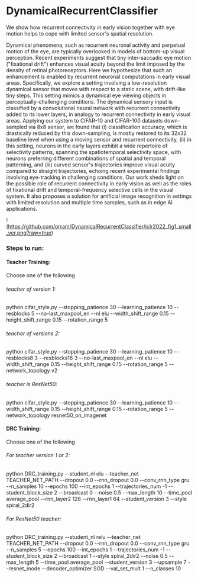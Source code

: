 # DynamicalRecurrentClassifier
We show how recurrent connectivity in early vision together with eye motion helps to cope with limited sensor's spatial resolution.

Dynamical phenomena, such as recurrent neuronal activity  and perpetual motion of the eye, are typically overlooked in models of bottom-up visual perception. Recent experiments suggest that tiny inter-saccadic eye motion ("fixational drift") enhances visual  acuity beyond the limit imposed by the density of retinal photoreceptors. Here we hypothesize that such an enhancement is enabled by recurrent neuronal computations in early visual areas. Specifically, we explore a setting involving a low-resolution dynamical sensor that moves with respect to a static scene, with drift-like tiny steps. This setting mimics a dynamical eye viewing objects in perceptually-challenging conditions. The dynamical sensory input is classified by a convolutional neural network with recurrent connectivity added to its lower layers, in analogy to recurrent connectivity in early visual areas.  Applying our system to CIFAR-10 and CIFAR-100 datasets down-sampled via 8x8 sensor, we found that (i) classification accuracy, which is drastically reduced by this down-sampling, is mostly restored to its 32x32 baseline level when using a moving sensor and recurrent connectivity, (ii) in this setting, neurons in the early layers exhibit a wide repertoire of selectivity patterns, spanning the spatiotemporal selectivity space, with neurons preferring different combinations of spatial and temporal patterning, and (iii) curved sensor's trajectories improve  visual acuity compared to straight trajectories, echoing recent experimental findings involving eye-tracking in challenging conditions. Our work sheds light on the possible role of recurrent connectivity in early vision as well as the roles of fixational drift and temporal-frequency selective cells in the visual system. It also proposes a solution for artificial image recognition in settings with limited resolution and multiple time samples, such as in edge AI applications.


!(https://github.com/orram/DynamicalRecurrentClassifier/iclr2022_fig1_small_ver.png?raw=true)

### Steps to run:
#### Teacher Training:
Choose one of the following 

###### teacher of version 1:
python cifar_style.py --stopping_patience 30 --learning_patience 10 --resblocks 5 --no-last_maxpool_en --nl elu --width_shift_range 0.15 --height_shift_range 0.15 --rotation_range 5

###### teacher of versions 2:
python cifar_style.py --stopping_patience 30 --learning_patience 10 --resblocks8 3 --resblocks16 3 --no-last_maxpool_en --nl elu --width_shift_range 0.15 --height_shift_range 0.15 --rotation_range 5 --network_topology v2

###### teacher is ResNet50:
python cifar_style.py --stopping_patience 30 --learning_patience 10 --width_shift_range 0.15 --height_shift_range 0.15 --rotation_range 5 --network_topology resnet50_on_imagenet

#### DRC Training:
Choose one of the following 

###### For teacher version 1 or 2:
python DRC_training.py --student_nl elu --teacher_net TEACHER_NET_PATH --dropout 0.0 --rnn_dropout 0.0 --conv_rnn_type gru --n_samples 10 --epochs 100 --int_epochs 1 --trajectories_num -1 --student_block_size 2 --broadcast 0 --noise 0.5 --max_length 10 --time_pool average_pool --rnn_layer2 128 --rnn_layer1 64 --student_version 3 --style spiral_2dir2

###### For ResNet50 teacher:
python  DRC_training.py --student_nl relu --teacher_net TEACHER_NET_PATH --dropout 0.0 --rnn_dropout 0.0 --conv_rnn_type gru --n_samples 5 --epochs 100 --int_epochs 1 --trajectories_num -1 --student_block_size 2 --broadcast 1 --style spiral_2dir2  --noise 0.5 --max_length 5 --time_pool average_pool --student_version 3 --upsample 7 --resnet_mode  --decoder_optimizer SGD --val_set_mult 1 --n_classes 10
